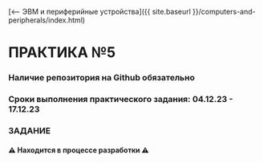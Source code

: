 [⟵ ЭВМ и периферийные устройства]({{ site.baseurl }}/computers-and-peripherals/index.html)

# **ПРАКТИКА №5**

### **Наличие репозитория на Github обязательно**

### **Сроки выполнения практического задания: 04.12.23 - 17.12.23**

### **ЗАДАНИЕ**

#### ⚠️ **Находится в процессе разработки** ⚠️
